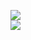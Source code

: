[![](https://img.shields.io/badge/Made%20With-Github%20Spray-lightgrey.svg?style=for-the-badge&logo=github)](https://github.com/Annihil/github-spray#31449)  
[![](https://i.imgur.com/2DrTn0Z.gif)](https://github.com/Annihil/github-spray)
